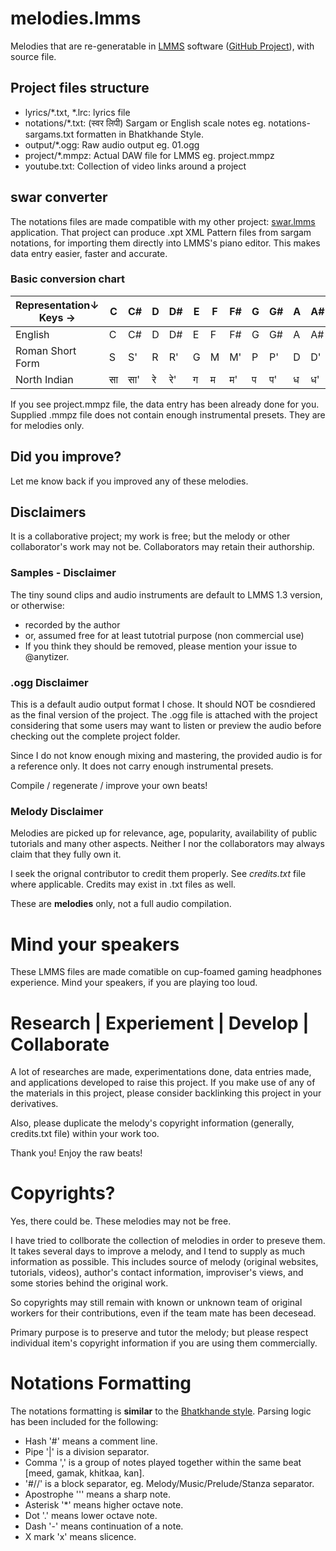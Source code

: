 # melodies.lmms
Melodies that are re-generatable in [LMMS](https://lmms.io/) software ([GitHub Project](https://github.com/LMMS/lmms)), with source file.

## Project files structure
* lyrics/*.txt, *.lrc: lyrics file
* notations/*.txt: (स्वर लिपी) Sargam or English scale notes eg. notations-sargams.txt formatten in Bhatkhande Style.
* output/*.ogg: Raw audio output eg. 01.ogg
* project/*.mmpz: Actual DAW file for LMMS eg. project.mmpz
* youtube.txt: Collection of video links around a project

## swar converter
The notations files are made compatible with my other project: [swar.lmms](https://github.com/anytizer/swar.lmms/) application.
That project can produce .xpt XML Pattern files from sargam notations, for importing them directly into LMMS's piano editor.
This makes data entry easier, faster and accurate.

### Basic conversion chart
Representation↓ Keys →| C | C# | D | D# | E | F | F# | G | G# | A | A# | B
-- | -- | -- | -- | -- | -- | -- | -- | -- | -- | -- | -- | --
English | C | C# | D | D# | E | F | F# | G | G# | A | A# | B
Roman Short Form | S | S' | R | R' | G | M | M' | P | P' | D | D' | N
North Indian | सा | सा' | रे | रे' | ग | म | म' | प | प' | ध | ध' | नि

If you see project.mmpz file, the data entry has been already done for you.
Supplied .mmpz file does not contain enough instrumental presets.
They are for melodies only.

## Did you improve?
Let me know back if you improved any of these melodies.

## Disclaimers
It is a collaborative project; my work is free; but the melody or other collaborator's work may not be.
Collaborators may retain their authorship.

### Samples - Disclaimer
The tiny sound clips and audio instruments are default to LMMS 1.3 version, or otherwise:
* recorded by the author
* or, assumed free for at least tutotrial purpose (non commercial use)
* If you think they should be removed, please mention your issue to @anytizer.

### .ogg Disclaimer
This is a default audio output format I chose. It should NOT be cosndiered as the final version of the project.
The .ogg file is attached with the project considering that some users may want to listen or preview the audio before checking out the complete project folder.

Since I do not know enough mixing and mastering, the provided audio is for a reference only.
It does not carry enough instrumental presets.

Compile / regenerate / improve your own beats!

### Melody Disclaimer
Melodies are picked up for relevance, age, popularity, availability of public tutorials and many other aspects.
Neither I nor the collaborators may always claim that they fully own it.

I seek the orignal contributor to credit them properly. See *credits.txt* file where applicable.
Credits may exist in .txt files as well.

These are **melodies** only, not a full audio compilation.

# Mind your speakers
These LMMS files are made comatible on cup-foamed gaming headphones experience.
Mind your speakers, if you are playing too loud.

# Research | Experiement | Develop | Collaborate
A lot of researches are made, experimentations done, data entries made, and applications developed to raise this project.
If you make use of any of the materials in this project, please consider backlinking this project in your derivatives.

Also, please duplicate the melody's copyright information (generally, credits.txt file) within your work too.

Thank you! Enjoy the raw beats!

# Copyrights?

Yes, there could be. These melodies may not be free.

I have tried to collborate the collection of melodies in order to preseve them.
It takes several days to improve a melody, and I tend to supply as much information as possible.
This includes source of melody (original websites, tutorials, videos), author's contact information, improviser's views, and some stories behind the original work.

So copyrights may still remain with known or unknown team of original workers for their contributions, even if the team mate has been decesead.

Primary purpose is to preserve and tutor the melody; but please respect individual item's copyright information if you are using them commercially.

# Notations Formatting

The notations formatting is __similar__ to the [Bhatkhande style](https://archive.org/search.php?query=bhatkhande).
Parsing logic has been included for the following:

* Hash '#' means a comment line.
* Pipe '|' is a division separator.
* Comma ',' is a group of notes played together within the same beat [meed, gamak, khitkaa, kan].
* '#//' is a block separator, eg. Melody/Music/Prelude/Stanza separator.
* Apostrophe ''' means a sharp note.
* Asterisk '*' means higher octave note.
* Dot '.' means lower octave note.
* Dash '-' means continuation of a note.
* X mark 'x' means slicence.
